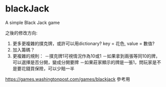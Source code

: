 # blackJack
A simple Black Jack game

之後的修改方向:
1. 更多更複雜的撲克牌，或許可以用dictionary? key = 花色, value = 數值?
2. 加入籌碼？
3. 更複雜的規則：
－撲克牌1可視情況作為10或1
－如果拿到兩張等同10的牌，可以選擇是否分開，變成分開要牌
－如果莊家顯示的牌是一張1，問玩家是不是要花錢買保險，可以少賠一半

https://games.washingtonpost.com/games/blackjack
參考用
